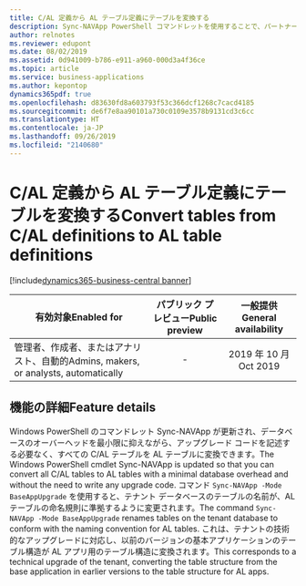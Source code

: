 ```yaml
---
title: C/AL 定義から AL テーブル定義にテーブルを変換する
description: Sync-NAVApp PowerShell コマンドレットを使用することで、パートナーは、データベースのオーバーヘッドを最小限に抑えながら、アップグレード コードを記述する必要なく、C/AL で定義されたデータベース内のすべてのテーブルを AL で定義されたテーブルに変換できます。
author: relnotes
ms.reviewer: edupont
ms.date: 08/02/2019
ms.assetid: 0d941009-b786-e911-a960-000d3a4f36ce
ms.topic: article
ms.service: business-applications
ms.author: kepontop
dynamics365pdf: true
ms.openlocfilehash: d83630fd8a603793f53c366dcf1268c7cacd4185
ms.sourcegitcommit: de6f7e8aa90101a730c0109e3578b9131cd3c6cc
ms.translationtype: HT
ms.contentlocale: ja-JP
ms.lasthandoff: 09/26/2019
ms.locfileid: "2140680"
---
```

# <a name="convert-tables-from-cal-definitions-to-al-table-definitions"></a><span data-ttu-id="57475-103">C/AL 定義から AL テーブル定義にテーブルを変換する</span><span class="sxs-lookup"><span data-stu-id="57475-103">Convert tables from C/AL definitions to AL table definitions</span></span>
[!include[dynamics365-business-central banner](../includes/dynamics365-business-central.md)]

| <span data-ttu-id="57475-104">有効対象</span><span class="sxs-lookup"><span data-stu-id="57475-104">Enabled for</span></span>    |  <span data-ttu-id="57475-105">パブリック プレビュー</span><span class="sxs-lookup"><span data-stu-id="57475-105">Public preview</span></span> | <span data-ttu-id="57475-106">一般提供</span><span class="sxs-lookup"><span data-stu-id="57475-106">General availability</span></span> | 
| ---------- | :----------: |:----------: |
|<span data-ttu-id="57475-107">管理者、作成者、またはアナリスト、自動的</span><span class="sxs-lookup"><span data-stu-id="57475-107">Admins, makers, or analysts, automatically</span></span>|-| <span data-ttu-id="57475-108">2019 年 10 月</span><span class="sxs-lookup"><span data-stu-id="57475-108">Oct 2019</span></span>|






## <a name="feature-details"></a><span data-ttu-id="57475-109">機能の詳細</span><span class="sxs-lookup"><span data-stu-id="57475-109">Feature details</span></span>
<!--feature detail start -->
<span data-ttu-id="57475-110">Windows PowerShell のコマンドレット Sync-NAVApp が更新され、データベースのオーバーヘッドを最小限に抑えながら、アップグレード コードを記述する必要なく、すべての C/AL テーブルを AL テーブルに変換できます。</span><span class="sxs-lookup"><span data-stu-id="57475-110">The Windows PowerShell cmdlet Sync-NAVApp is updated so that you can convert all C/AL tables to AL tables with a minimal database overhead and without the need to write any upgrade code.</span></span> <span data-ttu-id="57475-111">コマンド `Sync-NAVApp -Mode BaseAppUpgrade` を使用すると、テナント データベースのテーブルの名前が、AL テーブルの命名規則に準拠するように変更されます。</span><span class="sxs-lookup"><span data-stu-id="57475-111">The command `Sync-NAVApp -Mode BaseAppUpgrade` renames tables on the tenant database to conform with the naming convention for AL tables.</span></span> <span data-ttu-id="57475-112">これは、テナントの技術的なアップグレードに対応し、以前のバージョンの基本アプリケーションのテーブル構造が AL アプリ用のテーブル構造に変換されます。</span><span class="sxs-lookup"><span data-stu-id="57475-112">This corresponds to a technical upgrade of the tenant, converting the table structure from the base application in earlier versions to the table structure for AL apps.</span></span>
<!--feature detail end -->











